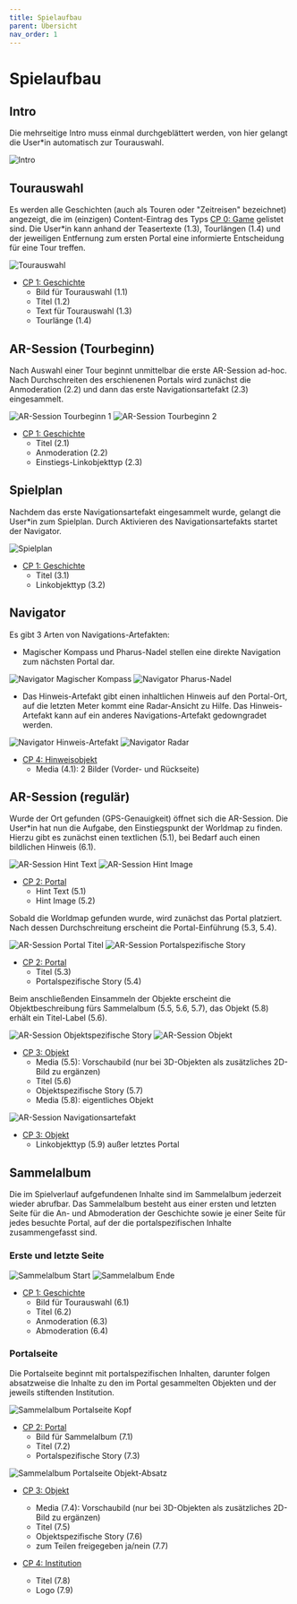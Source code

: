 ```yaml
---
title: Spielaufbau
parent: Übersicht
nav_order: 1
---
```


# Spielaufbau

## Intro

Die mehrseitige Intro muss einmal durchgeblättert werden, von hier gelangt die User*in automatisch zur Tourauswahl.

![Intro](/img/1_intro.png)

## Tourauswahl

Es werden alle Geschichten (auch als Touren oder "Zeitreisen" bezeichnet) angezeigt, die im (einzigen) Content-Eintrag des Typs [CP 0: Game](2-cms.html#cp0-game) gelistet sind. Die User*in kann anhand der Teasertexte (1.3), Tourlängen (1.4) und der jeweiligen Entfernung zum ersten Portal eine informierte Entscheidung für eine Tour treffen.

![Tourauswahl](/img/2_tourauswahl.png)

- [CP 1: Geschichte](2-cms.html#cp1-geschichte)
    - Bild für Tourauswahl (<a name="1.1-bild-fuer-tourauswahl">1.1</a>)
    - Titel (<a name="1.2-titel">1.2</a>)
    - Text für Tourauswahl (<a name="1.3-text-fuer-tourauswahl">1.3</a>)
    - Tourlänge (<a name="1.4-tourlaenge">1.4</a>)

## AR-Session (Tourbeginn)

Nach Auswahl einer Tour beginnt unmittelbar die erste AR-Session ad-hoc. Nach Durchschreiten des erschienenen Portals wird zunächst die Anmoderation (2.2) und dann das erste Navigationsartefakt (2.3) eingesammelt.

![AR-Session Tourbeginn 1](/img/3_ar-session-tourbeginn-1.png) ![AR-Session Tourbeginn 2](/img/3_ar-session-tourbeginn-2.png)

- [CP 1: Geschichte](2-cms.html#cp1-geschichte)
    - Titel (<a name="2.1-titel">2.1</a>)
    - Anmoderation (<a name="2.2-anmoderation">2.2</a>)
    - Einstiegs-Linkobjekttyp (<a name="2.3-einstiegs-linkobjekttyp">2.3</a>)

## Spielplan

Nachdem das erste Navigationsartefakt eingesammelt wurde, gelangt die User*in zum Spielplan. Durch Aktivieren des Navigationsartefakts startet der Navigator.

![Spielplan](/img/4_spielplan.png)

- [CP 1: Geschichte](2-cms.html#cp1-geschichte)
    - Titel (<a name="3.1-titel">3.1</a>)
    - Linkobjekttyp (<a name="3.2-linkobjekttyp">3.2</a>)

## Navigator

Es gibt 3 Arten von Navigations-Artefakten:

- Magischer Kompass und Pharus-Nadel stellen eine direkte Navigation zum nächsten Portal dar.

![Navigator Magischer Kompass](/img/5_navigator-2.png) ![Navigator Pharus-Nadel](/img/5_navigator-3.png)

- Das Hinweis-Artefakt gibt einen inhaltlichen Hinweis auf den Portal-Ort, auf die letzten Meter kommt eine Radar-Ansicht zu Hilfe. Das Hinweis-Artefakt kann auf ein anderes Navigations-Artefakt gedowngradet werden.

![Navigator Hinweis-Artefakt](/img/5_navigator-1.png) ![Navigator Radar](/img/5_navigator-1b.png)

- [CP 4: Hinweisobjekt](2-cms.html#cp4-hinweisobjekt)
    - Media (<a name="4.1-media">4.1</a>): 2 Bilder (Vorder- und Rückseite)

## AR-Session (regulär)

Wurde der Ort gefunden (GPS-Genauigkeit) öffnet sich die AR-Session. Die User*in hat nun die Aufgabe, den Einstiegspunkt der Worldmap zu finden. Hierzu gibt es zunächst einen textlichen (5.1), bei Bedarf auch einen bildlichen Hinweis (6.1).

![AR-Session Hint Text](/img/6_ar-session-1a.png) ![AR-Session Hint Image](/img/6_ar-session-1b.png)

- [CP 2: Portal](2-cms.html#cp2-portal)
    - Hint Text (<a name="5.1-hint-text">5.1</a>)
    - Hint Image (<a name="5.2-hint-image">5.2</a>)

Sobald die Worldmap gefunden wurde, wird zunächst das Portal platziert. Nach dessen Durchschreitung erscheint die Portal-Einführung (5.3, 5.4).

![AR-Session Portal Titel](/img/6_ar-session-2a.png) ![AR-Session Portalspezifische Story](/img/6_ar-session-2b.png)

- [CP 2: Portal](2-cms.html#cp2-portal)
    - Titel (<a name="5.3-titel">5.3</a>)
    - Portalspezifische Story (<a name="5.4-portalspezifische-story">5.4</a>)

Beim anschließenden Einsammeln der Objekte erscheint die Objektbeschreibung fürs Sammelalbum (5.5, 5.6, 5.7), das Objekt (5.8) erhält ein Titel-Label (5.6).

![AR-Session Objektspezifische Story](/img/6_ar-session-3a.png) ![AR-Session Objekt](/img/6_ar-session-3b.png)

- [CP 3: Objekt](2-cms.html#cp3-objekt)
    - Media (<a name="5.5-vorschau">5.5</a>): Vorschaubild (nur bei 3D-Objekten als zusätzliches 2D-Bild zu ergänzen)
    - Titel (<a name="5.6-titel">5.6</a>)
    - Objektspezifische Story (<a name="5.7-objektspezifische-story">5.7</a>)
    - Media (<a name="5.8-objekt">5.8</a>): eigentliches Objekt

![AR-Session Navigationsartefakt](/img/6_ar-session-4a.png)

- [CP 3: Objekt](2-cms.html#cp3-objekt)
    - Linkobjekttyp (<a name="5.9-linkobjekttyp">5.9</a>) außer letztes Portal


## Sammelalbum

Die im Spielverlauf aufgefundenen Inhalte sind im Sammelalbum jederzeit wieder abrufbar. Das Sammelalbum besteht aus einer ersten und letzten Seite für die An- und Abmoderation der Geschichte sowie je einer Seite für jedes besuchte Portal, auf der die portalspezifischen Inhalte zusammengefasst sind.

### Erste und letzte Seite

![Sammelalbum Start](/img/7_sammelalbum-1.png) ![Sammelalbum Ende](/img/7_sammelalbum-2.png)

- [CP 1: Geschichte](2-cms.html#cp1-geschichte)
    - Bild für Tourauswahl (<a name="6.1-bild-fuer-tourauswahl">6.1</a>)
    - Titel (<a name="6.2-titel">6.2</a>)
    - Anmoderation (<a name="6.3-anmoderation">6.3</a>)
    - Abmoderation (<a name="6.4-abmoderation">6.4</a>)

### Portalseite

Die Portalseite beginnt mit portalspezifischen Inhalten, darunter folgen absatzweise die Inhalte zu den im Portal gesammelten Objekten und der jeweils stiftenden Institution.

![Sammelalbum Portalseite Kopf](/img/8_sammelalbum-portal-1.png)

- [CP 2: Portal](2-cms.html#cp2-portal)
    - Bild für Sammelalbum (<a name="7.1-bild-fuer-sammelalbum">7.1</a>)
    - Titel (<a name="7.2-titel">7.2</a>)
    - Portalspezifische Story (<a name="7.3-portalspezifische-story">7.3</a>)

![Sammelalbum Portalseite Objekt-Absatz](/img/8_sammelalbum-portal-2.png)

- [CP 3: Objekt](2-cms.html#cp3-objekt)
    - Media (<a name="7.4-media">7.4</a>): Vorschaubild (nur bei 3D-Objekten als zusätzliches 2D-Bild zu ergänzen)
    - Titel (<a name="7.5-titel">7.5</a>)
    - Objektspezifische Story (<a name="7.6-objektspezifische-story">7.6</a>)
    - zum Teilen freigegeben ja/nein (<a name="7.7-zum-teilen-freigegeben">7.7</a>)

- [CP 4: Institution](2-cms.html#cp5-institution)
    - Titel (<a name="7.8-titel">7.8</a>)
    - Logo (<a name="7.9-logo">7.9</a>)
